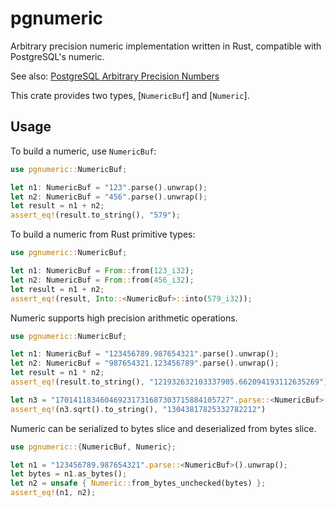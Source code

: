 # pgnumeric

Arbitrary precision numeric implementation written in Rust, compatible with PostgreSQL's numeric.

See also: [PostgreSQL Arbitrary Precision Numbers](https://www.postgresql.org/docs/current/datatype-numeric.html#DATATYPE-NUMERIC-DECIMAL)

This crate provides two types, [`NumericBuf`] and [`Numeric`].

## Usage

To build a numeric, use `NumericBuf`:

```Rust
use pgnumeric::NumericBuf;

let n1: NumericBuf = "123".parse().unwrap();
let n2: NumericBuf = "456".parse().unwrap();
let result = n1 + n2;
assert_eq!(result.to_string(), "579");
```

To build a numeric from Rust primitive types:

```Rust
use pgnumeric::NumericBuf;

let n1: NumericBuf = From::from(123_i32);
let n2: NumericBuf = From::from(456_i32);
let result = n1 + n2;
assert_eq!(result, Into::<NumericBuf>::into(579_i32));
```

Numeric supports high precision arithmetic operations.

```Rust
use pgnumeric::NumericBuf;

let n1: NumericBuf = "123456789.987654321".parse().unwrap();
let n2: NumericBuf = "987654321.123456789".parse().unwrap();
let result = n1 * n2;
assert_eq!(result.to_string(), "121932632103337905.662094193112635269");

let n3 = "170141183460469231731687303715884105727".parse::<NumericBuf>().unwrap();
assert_eq!(n3.sqrt().to_string(), "13043817825332782212")
```

Numeric can be serialized to bytes slice and deserialized from bytes slice.

```Rust
use pgnumeric::{NumericBuf, Numeric};

let n1 = "123456789.987654321".parse::<NumericBuf>().unwrap();
let bytes = n1.as_bytes();
let n2 = unsafe { Numeric::from_bytes_unchecked(bytes) };
assert_eq!(n1, n2);
```
